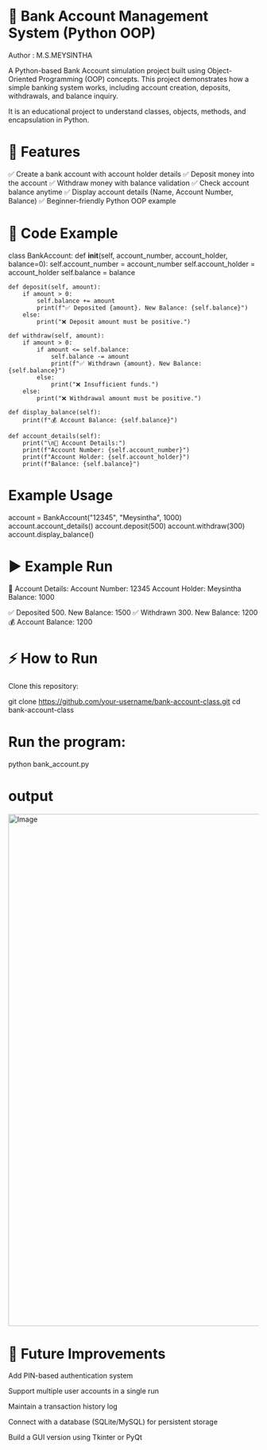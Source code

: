 # 🏦 Bank Account Management System (Python OOP)

Author : M.S.MEYSINTHA

A Python-based Bank Account simulation project built using Object-Oriented Programming (OOP) concepts.
This project demonstrates how a simple banking system works, including account creation, deposits, withdrawals, and balance inquiry.

It is an educational project to understand classes, objects, methods, and encapsulation in Python.

# 📌 Features

✅ Create a bank account with account holder details
✅ Deposit money into the account
✅ Withdraw money with balance validation
✅ Check account balance anytime
✅ Display account details (Name, Account Number, Balance)
✅ Beginner-friendly Python OOP example

# 📜 Code Example
class BankAccount:
    def __init__(self, account_number, account_holder, balance=0):
        self.account_number = account_number
        self.account_holder = account_holder
        self.balance = balance

    def deposit(self, amount):
        if amount > 0:
            self.balance += amount
            print(f"✅ Deposited {amount}. New Balance: {self.balance}")
        else:
            print("❌ Deposit amount must be positive.")

    def withdraw(self, amount):
        if amount > 0:
            if amount <= self.balance:
                self.balance -= amount
                print(f"✅ Withdrawn {amount}. New Balance: {self.balance}")
            else:
                print("❌ Insufficient funds.")
        else:
            print("❌ Withdrawal amount must be positive.")

    def display_balance(self):
        print(f"💰 Account Balance: {self.balance}")

    def account_details(self):
        print("\n📑 Account Details:")
        print(f"Account Number: {self.account_number}")
        print(f"Account Holder: {self.account_holder}")
        print(f"Balance: {self.balance}")


# Example Usage
account = BankAccount("12345", "Meysintha", 1000)
account.account_details()
account.deposit(500)
account.withdraw(300)
account.display_balance()

# ▶️ Example Run
📑 Account Details:
Account Number: 12345
Account Holder: Meysintha
Balance: 1000

✅ Deposited 500. New Balance: 1500
✅ Withdrawn 300. New Balance: 1200
💰 Account Balance: 1200

# ⚡ How to Run

Clone this repository:

git clone https://github.com/your-username/bank-account-class.git
cd bank-account-class


# Run the program:

python bank_account.py

# output

<img width="1920" height="1030" alt="Image" src="https://github.com/user-attachments/assets/2d399e61-e4a3-47bd-a062-5cf2238b9fc5" />

# 🚀 Future Improvements

Add PIN-based authentication system

Support multiple user accounts in a single run

Maintain a transaction history log

Connect with a database (SQLite/MySQL) for persistent storage

Build a GUI version using Tkinter or PyQt
